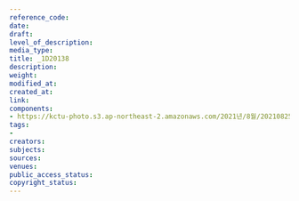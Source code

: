 ```yaml
---
reference_code: 
date: 
draft: 
level_of_description: 
media_type: 
title: _1D20138
description: 
weight: 
modified_at: 
created_at: 
link: 
components:
- https://kctu-photo.s3.ap-northeast-2.amazonaws.com/2021년/8월/20210825_하반기+총파업+대장정_대구/_1D20138.jpg
tags:
- 
creators: 
subjects: 
sources: 
venues: 
public_access_status: 
copyright_status: 
---
```


